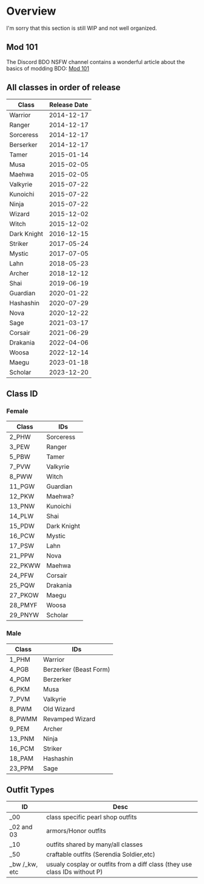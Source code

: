 # Overview

I'm sorry that this section is still WIP and not well organized.

## Mod 101

The Discord BDO NSFW channel contains a wonderful article about the basics of modding BDO: [Mod 101](https://discord.com/channels/524568440254627850/1133492069596418179)

## All classes in order of release

| Class | Release Date |
| - | - |
| Warrior | 2014-12-17 |
| Ranger | 2014-12-17 |
| Sorceress | 2014-12-17 |
| Berserker | 2014-12-17 |
| Tamer | 2015-01-14 |
| Musa | 2015-02-05 |
| Maehwa | 2015-02-05 |
| Valkyrie | 2015-07-22 |
| Kunoichi | 2015-07-22 |
| Ninja | 2015-07-22 |
| Wizard | 2015-12-02 |
| Witch | 2015-12-02 |
| Dark Knight | 2016-12-15 |
| Striker | 2017-05-24 |
| Mystic | 2017-07-05 |
| Lahn | 2018-05-23 |
| Archer | 2018-12-12 |
| Shai | 2019-06-19 |
| Guardian | 2020-01-22 |
| Hashashin | 2020-07-29 |
| Nova | 2020-12-22 |
| Sage | 2021-03-17 |
| Corsair | 2021-06-29 |
| Drakania | 2022-04-06 |
| Woosa | 2022-12-14 |
| Maegu | 2023-01-18 |
| Scholar | 2023-12-20 |

## Class ID

### Female

| Class | IDs |
| - | - |
| 2_PHW | Sorceress |
| 3_PEW | Ranger |
| 5_PBW | Tamer |
| 7_PVW | Valkyrie |
| 8_PWW | Witch |
| 11_PGW | Guardian |
| 12_PKW | Maehwa? |
| 13_PNW | Kunoichi |
| 14_PLW | Shai |
| 15_PDW | Dark Knight |
| 16_PCW | Mystic |
| 17_PSW | Lahn |
| 21_PPW | Nova |
| 22_PKWW | Maehwa |
| 24_PFW | Corsair |
| 25_PQW | Drakania |
| 27_PKOW | Maegu |
| 28_PMYF | Woosa |
| 29_PNYW | Scholar |

### Male

| Class | IDs |
| - | - |
| 1_PHM | Warrior |
| 4_PGB | Berzerker (Beast Form) |
| 4_PGM | Berzerker |
| 6_PKM | Musa |
| 7_PVM | Valkyrie |
| 8_PWM | Old Wizard |
| 8_PWMM | Revamped Wizard |
| 9_PEM | Archer |
| 13_PNM | Ninja |
| 16_PCM | Striker |
| 18_PAM | Hashashin |
| 23_PPM | Sage |

## Outfit Types 

| ID | Desc |
| - | - |
| _00 | class specific pearl shop outfits |
| _02 and 03 | armors/Honor outfits |
| _10 | outfits shared by many/all classes |
| _50 | craftable outfits (Serendia Soldier,etc) |
| _bw /_kw, etc | usualy cosplay or outfits from a diff class (they use class IDs without P) |


